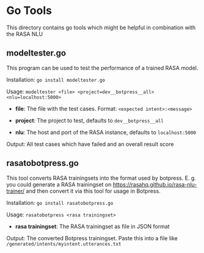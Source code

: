 # Go Tools

This directory contains go tools which might be helpful in combination with the RASA NLU

## modeltester.go

This program can be used to test the performance of a trained RASA model.

Installation: ```go install modeltester.go```

Usage: ```modeltester <file> <project=dev__botpress__all> <nlu=localhost:5000>```

  * **file**: The file with the test cases. Format: ```<expected intent>:<message>```
  
  * **project**: The project to test, defaults to ```dev__botpress__all```
  
  * **nlu**: The host and port of the RASA instance, defaults to ```localhost:5000```
  
Output: All test cases which have failed and an overall result score


## rasatobotpress.go

This tool converts RASA trainingsets into the format used by botpress. E. g. you could generate a RASA trainingset on https://rasahq.github.io/rasa-nlu-trainer/ and then convert it via this tool for usage in Botpress.

Installation: ```go install rasatobotpress.go```

Usage: ```rasatobotpress <rasa trainingset>```

  * **rasa trainingset**: The RASA trainingset as file in JSON format
  
Output: The converted Botpress trainingset. Paste this into a file like ```/generated/intents/myintent.utterances.txt``` 
